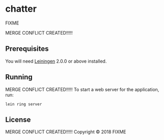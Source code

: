 # chatter

FIXME

MERGE CONFLICT CREATED!!!!!

## Prerequisites

You will need [Leiningen][] 2.0.0 or above installed.

[leiningen]: https://github.com/technomancy/leiningen

## Running

MERGE CONFLICT CREATED!!!!!
To start a web server for the application, run:

    lein ring server

## License

MERGE CONFLICT CREATED!!!!!
Copyright © 2018 FIXME
